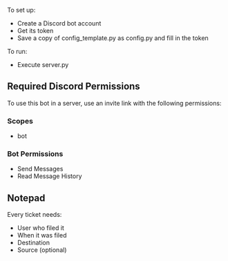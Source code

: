 To set up:

* Create a Discord bot account
* Get its token
* Save a copy of config_template.py as config.py and fill in the token

To run:

* Execute server.py

## Required Discord Permissions

To use this bot in a server, use an invite link with the following permissions:

### Scopes

* bot

### Bot Permissions

* Send Messages
* Read Message History 


## Notepad

Every ticket needs:
* User who filed it
* When it was filed
* Destination
* Source (optional)
